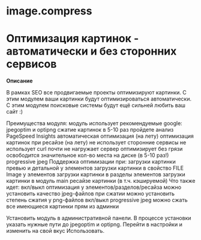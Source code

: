 # image.compress

# Оптимизация картинок - автоматически и без сторонних сервисов

**Описание**

В рамках SEO все продвигаемые проекты оптимизируют картинки.
С этим модулем ваши картинки будут оптимизироваться автоматически.
С этим модулем поисковые системы будут ещё сильней любить ваш сайт :)

Преимущества модуля:
модуль использует рекомендуемые google: jpegoptim и optipng
сжатие картинок в 5-10 раз
пройдете анализ PageSpeed Insights
автоматическая оптимизация (на лету)
оптимизация картинок при ресайзе (на лету)
не использует сторонние сервисы
не использует curl
почти не нагружает сервер
оптимизирует без грязи
освободится значительное кол-во места на диске (в 5-10 раз!)
progressive jpeg
Поддержка оптимизации при:
загрузки картинки превью и детальной у элементов
загрузки картинки в свойство FILE Image у элементов
загрузки картинки в разделы элементов
загрузки картинки в модуль main
ресайзе картинки (в т.ч. кэшируемой)
Что также идет:
вкл/выкл оптимизация у элементов/разделов/ресайза
можно установить качество jpeg-файлов при сжатии
можно установить степень сжатия у png-файлов
вкл/выкл progressive jpeg
можно сжать все имеющиеся картинки прям из админки


Установить модуль в административной панели.
В процессе установки указать нужные пути до jpegoptim и optipng.
Перейти в настройки и изменить на свой вкус
Использовать.